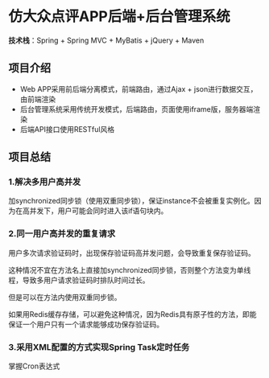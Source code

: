# 仿大众点评APP后端+后台管理系统
**技术栈**：Spring + Spring MVC + MyBatis + jQuery + Maven

## 项目介绍
- Web APP采用前后端分离模式，前端路由，通过Ajax + json进行数据交互，由前端渲染
- 后台管理系统采用传统开发模式，后端路由，页面使用iframe版，服务器端渲染
- 后端API接口使用RESTful风格

## 项目总结

### 1.解决多用户高并发
加synchronized同步锁（使用双重同步锁），保证instance不会被重复实例化。因为在高并发下，用户可能会同时进入该if语句块内。

### 2.同一用户高并发的重复请求
用户多次请求验证码时，出现保存验证码高并发问题，会导致重复保存验证码。

这种情况不宜在方法名上直接加synchronized同步锁，否则整个方法变为单线程，导致多用户请求验证码时排队时间过长。

但是可以在方法内使用双重同步锁。

如果用Redis缓存存储，可以避免这种情况，因为Redis具有原子性的方法，即能保证一个用户只有一个请求能够成功保存验证码。

### 3.采用XML配置的方式实现Spring Task定时任务
掌握Cron表达式